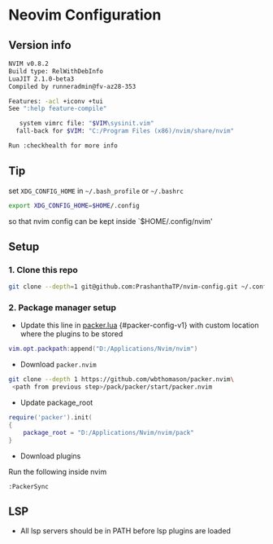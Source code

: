 # Neovim Configuration

## Version info

```bash
NVIM v0.8.2
Build type: RelWithDebInfo
LuaJIT 2.1.0-beta3
Compiled by runneradmin@fv-az28-353

Features: -acl +iconv +tui
See ":help feature-compile"

   system vimrc file: "$VIM\sysinit.vim"
  fall-back for $VIM: "C:/Program Files (x86)/nvim/share/nvim"

Run :checkhealth for more info
```
## Tip

set `XDG_CONFIG_HOME` in `~/.bash_profile` or `~/.bashrc`

```bash
export XDG_CONFIG_HOME=$HOME/.config
```
so that nvim config can be kept inside `$HOME/.config/nvim'


## Setup

### 1. Clone this repo

```bash
git clone --depth=1 git@github.com:PrashanthaTP/nvim-config.git ~/.config/nvim
```

### 2. Package manager setup

+ Update this line in [packer.lua](lua/tpp/packer.lua) {#packer-config-v1}
with custom location where the plugins to be stored
```lua
vim.opt.packpath:append("D:/Applications/Nvim/nvim")
```

+ Download `packer.nvim`

```bash
git clone --depth 1 https://github.com/wbthomason/packer.nvim\
 <path from previous step>/pack/packer/start/packer.nvim
 ```

+ Update package_root

```lua
require('packer').init(
{
	package_root = "D:/Applications/Nvim/nvim/pack"
}
```

+ Download plugins

Run the following inside nvim
```
:PackerSync
```


## LSP

+ All lsp servers should be in PATH before lsp plugins are loaded
